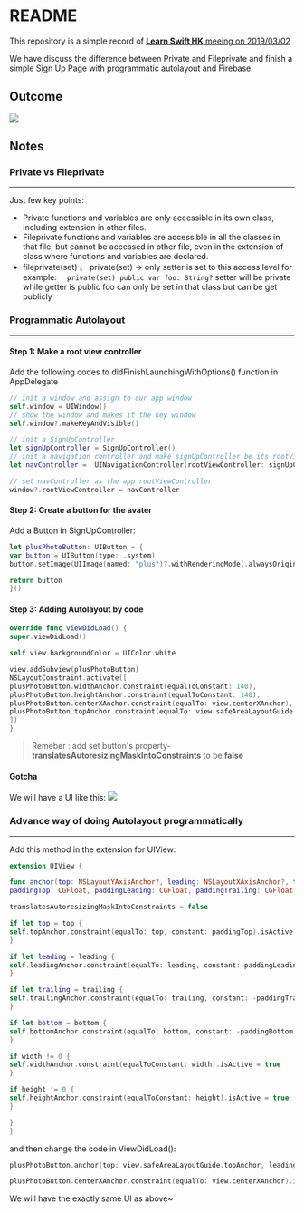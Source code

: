 # README

This repository is a simple record of [**Learn Swift HK** meeing on 2019/03/02](https://www.meetup.com/Learn-Swift-HK/events/256881188/)

We have discuss the difference between Private and Fileprivate and finish a simple Sign Up Page with programmatic autolayout and Firebase.

## Outcome
![](https://i.imgur.com/b1AT5lA.png)

## Notes




### **Private vs Fileprivate**
---

Just few key points:

- Private functions and variables are only accessible in its own class, including extension in other files.
- Fileprivate functions and variables are accessible in all the classes in that file, but cannot be accessed in other file, even in the extension of class where functions and variables are declared.
- fileprivate(set) 、 private(set) -> only setter is set to this access level
for example: `   private(set) public var foo: String? ` 
setter will be private while getter is public
foo can only be set in that class but can be get publicly



### **Programmatic Autolayout**


---



#### Step 1: Make a root view controller


Add the following codes to didFinishLaunchingWithOptions() function in AppDelegate

```swift
// init a window and assign to our app window
self.window = UIWindow() 
// show the window and makes it the key window
self.window?.makeKeyAndVisible() 

// init a SignUpController
let signUpController = SignUpController()
// init a navigation controller and make signUpController be its rootViewController
let navController =  UINavigationController(rootViewController: signUpController)

// set navController as the app rootViewController 
window?.rootViewController = navController

```

#### Step 2: Create a button for the avater

Add a Button in SignUpController:


```swift
let plusPhotoButton: UIButton = {
var button = UIButton(type: .system)
button.setImage(UIImage(named: "plus")?.withRenderingMode(.alwaysOriginal), for: .normal)  // withRenderingMode -> default is showing the image with tint color

return button
}()

```
#### Step 3: Adding Autolayout by code

```swift
override func viewDidLoad() {
super.viewDidLoad()

self.view.backgroundColor = UIColor.white

view.addSubview(plusPhotoButton)
NSLayoutConstraint.activate([
plusPhotoButton.widthAnchor.constraint(equalToConstant: 140),
plusPhotoButton.heightAnchor.constraint(equalToConstant: 140),
plusPhotoButton.centerXAnchor.constraint(equalTo: view.centerXAnchor),
plusPhotoButton.topAnchor.constraint(equalTo: view.safeAreaLayoutGuide.topAnchor, constant: 50)
])
}

```
> Remeber :
> add set button's property-**translatesAutoresizingMaskIntoConstraints** to be **false**
> 

#### Gotcha
We will have a UI like this:
![](https://i.imgur.com/gbIPkaD.png)




### **Advance way of doing Autolayout programmatically**


---


Add this method in the extension for UIView:
```swift
extension UIView {

func anchor(top: NSLayoutYAxisAnchor?, leading: NSLayoutXAxisAnchor?, trailing: NSLayoutXAxisAnchor?, bottom: NSLayoutYAxisAnchor?,
paddingTop: CGFloat, paddingLeading: CGFloat, paddingTrailing: CGFloat, paddingBottom: CGFloat, width: CGFloat, height: CGFloat) {

translatesAutoresizingMaskIntoConstraints = false

if let top = top {
self.topAnchor.constraint(equalTo: top, constant: paddingTop).isActive = true
}

if let leading = leading {
self.leadingAnchor.constraint(equalTo: leading, constant: paddingLeading).isActive = true
}

if let trailing = trailing {
self.trailingAnchor.constraint(equalTo: trailing, constant: -paddingTrailing).isActive = true
}

if let bottom = bottom {
self.bottomAnchor.constraint(equalTo: bottom, constant: -paddingBottom).isActive = true
}

if width != 0 {
self.widthAnchor.constraint(equalToConstant: width).isActive = true
}

if height != 0 {
self.heightAnchor.constraint(equalToConstant: height).isActive = true
}

}
}
```

and then change the code in ViewDidLoad():
```swift
plusPhotoButton.anchor(top: view.safeAreaLayoutGuide.topAnchor, leading: nil, trailing: nil, bottom: nil, paddingTop: 50, paddingLeading: 0, paddingTrailing: 0, paddingBottom: 0, width: 140, height: 140)

plusPhotoButton.centerXAnchor.constraint(equalTo: view.centerXAnchor).isActive = true

```

We will have the exactly same UI as above~


